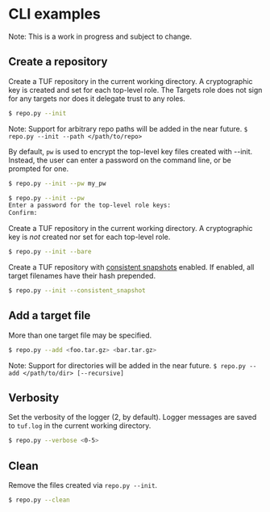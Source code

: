# CLI examples #

Note: This is a work in progress and subject to change.

## Create a repository ##

Create a TUF repository in the current working directory.  A cryptographic key
is created and set for each top-level role.  The Targets role does not sign for
any targets nor does it delegate trust to any roles.

```Bash
$ repo.py --init
```
Note: Support for arbitrary repo paths will be added in the near future.
`$ repo.py --init --path </path/to/repo>`

By default, `pw` is used to encrypt the top-level key files created with
--init.  Instead, the user can enter a password on the command line, or be
prompted for one.
```Bash
$ repo.py --init --pw my_pw
```

```Bash
$ repo.py --init --pw
Enter a password for the top-level role keys:
Confirm:
```


Create a TUF repository in the current working directory.  A cryptographic key
is *not* created nor set for each top-level role.
```Bash
$ repo.py --init --bare
```



Create a TUF repository with [consistent
snapshots](https://github.com/theupdateframework/specification/blob/master/tuf-spec.md#7-consistent-snapshots)
enabled.  If enabled, all target filenames have their hash prepended.
```Bash
$ repo.py --init --consistent_snapshot
```



## Add a target file ##

More than one target file may be specified.
```Bash
$ repo.py --add <foo.tar.gz> <bar.tar.gz>
```
Note: Support for directories will be added in the near future.
`$ repo.py --add </path/to/dir> [--recursive]`


## Verbosity ##

Set the verbosity of the logger (2, by default).  Logger messages are saved to
`tuf.log` in the current working directory.
```Bash
$ repo.py --verbose <0-5>
```

## Clean ##

Remove the files created via `repo.py --init`.
```Bash
$ repo.py --clean
```
